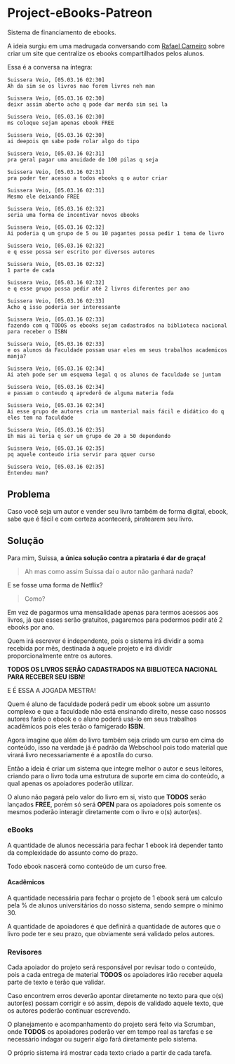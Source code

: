 # Project-eBooks-Patreon

Sistema de financiamento de ebooks.

A ideia surgiu em uma madrugada conversando com [Rafael Carneiro](https://github.com/rafaelcarneiro) sobre criar um site que centralize os ebooks compartilhados pelos alunos.

Essa é a conversa na íntegra:

```
Suissera Veio, [05.03.16 02:30]
Ah da sim se os livros nao forem livres neh man

Suissera Veio, [05.03.16 02:30]
deixr assim aberto acho q pode dar merda sim sei la

Suissera Veio, [05.03.16 02:30]
ms coloque sejam apenas ebook FREE

Suissera Veio, [05.03.16 02:30]
ai deepois qm sabe pode rolar algo do tipo

Suissera Veio, [05.03.16 02:31]
pra geral pagar uma anuidade de 100 pilas q seja

Suissera Veio, [05.03.16 02:31]
pra poder ter acesso a todos ebooks q o autor criar

Suissera Veio, [05.03.16 02:31]
Mesmo ele deixando FREE

Suissera Veio, [05.03.16 02:32]
seria uma forma de incentivar novos ebooks

Suissera Veio, [05.03.16 02:32]
Ai poderia q um grupo de 5 ou 10 pagantes possa pedir 1 tema de livro

Suissera Veio, [05.03.16 02:32]
e q esse possa ser escrito por diversos autores

Suissera Veio, [05.03.16 02:32]
1 parte de cada

Suissera Veio, [05.03.16 02:32]
e q esse grupo possa pedir até 2 livros diferentes por ano

Suissera Veio, [05.03.16 02:33]
Acho q isso poderia ser interessante

Suissera Veio, [05.03.16 02:33]
fazendo com q TODOS os ebooks sejam cadastrados na biblioteca nacional para receber o ISBN

Suissera Veio, [05.03.16 02:33]
e os alunos da Faculdade possam usar eles em seus trabalhos academicos manja?

Suissera Veio, [05.03.16 02:34]
Ai ateh pode ser um esquema legal q os alunos de faculdade se juntam

Suissera Veio, [05.03.16 02:34]
e passam o conteudo q aprederõ de alguma materia foda

Suissera Veio, [05.03.16 02:34]
Ai esse grupo de autores cria um manterial mais fácil e didático do q eles tem na faculdade

Suissera Veio, [05.03.16 02:35]
Eh mas ai teria q ser um grupo de 20 a 50 dependendo

Suissera Veio, [05.03.16 02:35]
pq aquele conteudo iria servir para qquer curso

Suissera Veio, [05.03.16 02:35]
Entendeu man?
```

## Problema

Caso você seja um autor e vender seu livro também de forma digital, ebook, sabe que é fácil e com certeza acontecerá, piratearem seu livro.

## Solução

Para mim, Suissa, **a única solução contra a pirataria é dar de graça!**

> Ah mas como assim Suissa daí o autor não ganhará nada?

E se fosse uma forma de Netflix?

> Como?

Em vez de pagarmos uma mensalidade apenas para termos acessos aos livros, já que esses serão gratuitos, pagaremos para podermos pedir até 2 ebooks por ano.

Quem irá escrever é independente, pois o sistema irá dividir a soma recebida por mês, destinada à aquele projeto e irá dividir proporcionalmente entre os autores.

**TODOS OS LIVROS SERÃO CADASTRADOS NA BIBLIOTECA NACIONAL PARA RECEBER SEU ISBN!**

E É ESSA A JOGADA MESTRA!

Quem é aluno de faculdade poderá pedir um ebook sobre um assunto complexo e que a faculdade não está ensinando direito, nesse caso nossos autores farão o ebook e o aluno poderá usá-lo em seus trabalhos acadêmicos pois eles terão o famigerado **ISBN**.

Agora imagine que além do livro também seja criado um curso em cima do conteúdo, isso na verdade já é padrão da Webschool pois todo material que virará livro necessariamente é a apostila do curso.

Então a ideia é criar um sistema que integre melhor o autor e seus leitores, criando para o livro toda uma estrutura de suporte em cima do conteúdo, a qual apenas os apoiadores poderão utilizar.

O aluno não pagará pelo valor do livro em si, visto que **TODOS** serão lançados **FREE**, porém só será **OPEN** para os apoiadores pois somente os mesmos poderão interagir diretamente com o livro e o(s) autor(es).

### eBooks

A quantidade de alunos necessária para fechar 1 ebook irá depender tanto da complexidade do assunto como do prazo.

Todo ebook nascerá como conteúdo de um curso free.

#### Acadêmicos

A quantidade necessária para fechar o projeto de 1 ebook será um calculo pela % de alunos universitários do nosso sistema, sendo sempre o mínimo 30.

A quantidade de apoiadores é que definirá a quantidade de autores que o livro pode ter e seu prazo, que obviamente será validado pelos autores.

### Revisores

Cada apoiador do projeto será responsável por revisar todo o conteúdo, pois a cada entrega de material **TODOS** os apoiadores irão receber aquela parte de texto e terão que validar.

Caso encontrem erros deverão apontar diretamente no texto para que o(s) autor(es) possam corrigir e só assim, depois de validado aquele texto, que os autores poderão continuar escrevendo.

O planejamento e acompanhamento do projeto será feito via Scrumban, onde **TODOS** os apoiadores poderão ver em tempo real as tarefas e se necessário indagar ou sugerir algo fará diretamente pelo sistema.

O próprio sistema irá mostrar cada texto criado a partir de cada tarefa.

